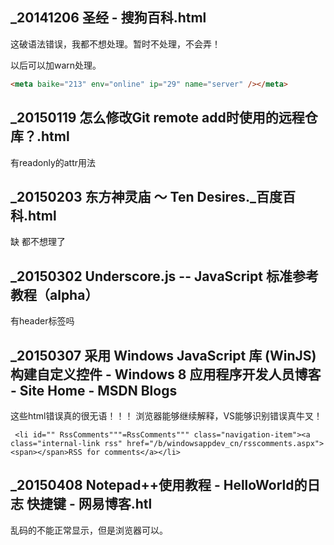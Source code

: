 ﻿## _20141206 圣经 - 搜狗百科.html

这破语法错误，我都不想处理。暂时不处理，不会弄！

以后可以加warn处理。


```html
<meta baike="213" env="online" ip="29" name="server" /></meta>
```

## _20150119 怎么修改Git remote add时使用的远程仓库？.html

有readonly的attr用法


## _20150203 东方神灵庙 ～ Ten Desires._百度百科.html

缺</div>
都不想理了


## _20150302 Underscore.js -- JavaScript 标准参考教程（alpha）

有header标签吗


## _20150307 采用 Windows JavaScript 库 (WinJS) 构建自定义控件 - Windows 8 应用程序开发人员博客 - Site Home - MSDN Blogs

这些html错误真的很无语！！！
浏览器能够继续解释，VS能够识别错误真牛叉！


```
 <li id="" RssComments"""=RssComments""" class="navigation-item"><a class="internal-link rss" href="/b/windowsappdev_cn/rsscomments.aspx"><span></span>RSS for comments</a></li>

```

## _20150408 Notepad++使用教程 - HelloWorld的日志 快捷键 - 网易博客.htl

乱码的不能正常显示，但是浏览器可以。